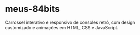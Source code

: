 # meus-84bits
Carrossel interativo e responsivo de consoles retrô, com design customizado e animações em HTML, CSS e JavaScript.

